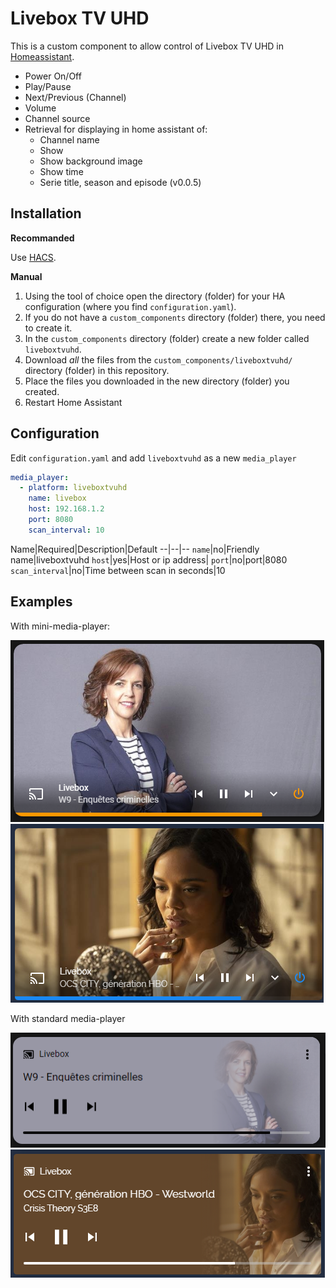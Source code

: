 # Livebox TV UHD

This is a custom component to allow control of Livebox TV UHD in [Homeassistant](https://home-assistant.io).

- Power On/Off
- Play/Pause
- Next/Previous (Channel)
- Volume
- Channel source
- Retrieval for displaying in home assistant of:
  - Channel name
  - Show
  - Show background image
  - Show time
  - Serie title, season and episode (v0.0.5)

## Installation 

**Recommanded**

Use [HACS](https://hacs.xyz/).

**Manual**

1. Using the tool of choice open the directory (folder) for your HA configuration (where you find `configuration.yaml`).
2. If you do not have a `custom_components` directory (folder) there, you need to create it.
3. In the `custom_components` directory (folder) create a new folder called `liveboxtvuhd`.
4. Download _all_ the files from the `custom_components/liveboxtvuhd/` directory (folder) in this repository.
5. Place the files you downloaded in the new directory (folder) you created.
6. Restart Home Assistant

## Configuration

Edit `configuration.yaml` and add `liveboxtvuhd` as a new `media_player`

```yaml
media_player:
  - platform: liveboxtvuhd
    name: livebox
    host: 192.168.1.2
    port: 8080
    scan_interval: 10
```

Name|Required|Description|Default
--|--|--
`name`|no|Friendly name|liveboxtvuhd
`host`|yes|Host or ip address| 
`port`|no|port|8080 
`scan_interval`|no|Time between scan in seconds|10

## Examples
With mini-media-player:

![Example](https://github.com/AkA57/liveboxtvuhd/blob/dev/screenshot/example.png)
![Example](https://github.com/AkA57/liveboxtvuhd/blob/dev/screenshot/example4.png)

With standard media-player 

![Example](https://github.com/AkA57/liveboxtvuhd/blob/dev/screenshot/example2.png)
![Example](https://github.com/AkA57/liveboxtvuhd/blob/dev/screenshot/example3.png)


